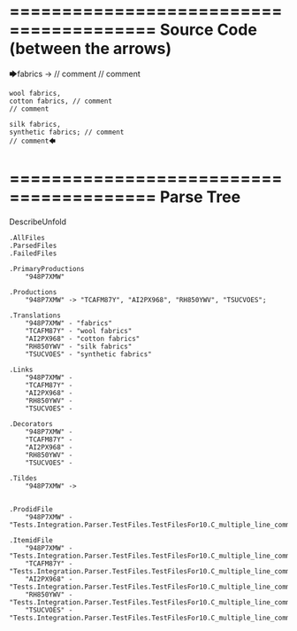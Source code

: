 ========================================
Source Code (between the arrows)
========================================

🡆fabrics -> // comment
// comment

	wool fabrics,
	cotton fabrics, // comment
	// comment

	silk fabrics,
	synthetic fabrics; // comment
	// comment🡄

========================================
Parse Tree
========================================
DescribeUnfold

    .AllFiles
    .ParsedFiles
    .FailedFiles

    .PrimaryProductions
        "948P7XMW" 

    .Productions
        "948P7XMW" -> "TCAFM87Y", "AI2PX968", "RH850YWV", "TSUCVOES";

    .Translations
        "948P7XMW" - "fabrics"
        "TCAFM87Y" - "wool fabrics"
        "AI2PX968" - "cotton fabrics"
        "RH850YWV" - "silk fabrics"
        "TSUCVOES" - "synthetic fabrics"

    .Links
        "948P7XMW" - 
        "TCAFM87Y" - 
        "AI2PX968" - 
        "RH850YWV" - 
        "TSUCVOES" - 

    .Decorators
        "948P7XMW" - 
        "TCAFM87Y" - 
        "AI2PX968" - 
        "RH850YWV" - 
        "TSUCVOES" - 

    .Tildes
        "948P7XMW" -> 


    .ProdidFile
        "948P7XMW" - "Tests.Integration.Parser.TestFiles.TestFilesFor10.C_multiple_line_comments.ds"

    .ItemidFile
        "948P7XMW" - "Tests.Integration.Parser.TestFiles.TestFilesFor10.C_multiple_line_comments.ds"
        "TCAFM87Y" - "Tests.Integration.Parser.TestFiles.TestFilesFor10.C_multiple_line_comments.ds"
        "AI2PX968" - "Tests.Integration.Parser.TestFiles.TestFilesFor10.C_multiple_line_comments.ds"
        "RH850YWV" - "Tests.Integration.Parser.TestFiles.TestFilesFor10.C_multiple_line_comments.ds"
        "TSUCVOES" - "Tests.Integration.Parser.TestFiles.TestFilesFor10.C_multiple_line_comments.ds"

